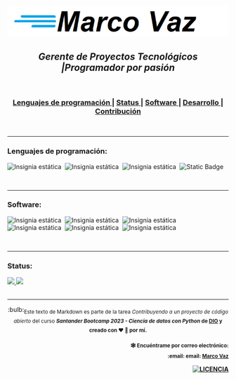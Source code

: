 ![marco](https://github.com/maavaz/git/blob/main/marcovaz.png)

<div align="center">
   <h2>
<a>
  <i>Gerente de Proyectos Tecnológicos <span>|</span>Programador por pasión</i>
<a>
</h2>
<br>
</div>

<div align="center">
   <h3>
     <a href="#lenguajes-de-programación">
      Lenguajes de programación
     </a>
    <span> | </span>
     <a href="#Status">
       Status
     </a>
     <span> | </span>
     <a href="#Software">
       Software
     </a>
     <span> | </span>
     <a href="https://github.com/marktext/marktext#development">
       Desarrollo
     </a>
     <span> | </span>
     <a href="https://github.com/marktext/marktext#contribution">
       Contribución
     </a>
   </h3>
</div>


<br><hr>

<div align="left">
<span><h3>Lenguajes de programación:</h3></span>

![Insignia estática](https://img.shields.io/badge/PYTHON-black?style=flat&logo=python&logoColor=white)&nbsp;
![Insignia estática](https://img.shields.io/badge/GOLANG-black?style=flat&logo=goland&logoColor=white)&nbsp;
![Insignia estática](https://img.shields.io/badge/LINGUAGEM%20C-black?style=flat&logo=c&logoColor=white)&nbsp;
![Static Badge](https://img.shields.io/badge/LINGUAGEM%20C%2B%2B-black?style=flat&logo=cplusplus&logoColor=white)&nbsp;
</div>

<br><hr>
<div align="left">
<span><h3>Software:</h3></span>

![Insignia estática](https://img.shields.io/badge/JIRA-blue?style=flat&logo=jira&logoColor=white)&nbsp;
![Insignia estática](https://img.shields.io/badge/PROJECT-darkgreen?style=flat&logo=microsoft&logoColor=white)&nbsp;
![Insignia estática](https://img.shields.io/badge/EXCEL-darkblue?style=flat&logo=microsoftexcel&logoColor=amarillo)&nbsp;
![Insignia estática](https://img.shields.io/badge/SQLSERVER-darkblue?style=flat&logo=microsoftsqlserver&logoColor=white)&nbsp;
![Insignia estática](https://img.shields.io/badge/VSCODE-black?style=flat&logo=visualstudiocode&logoColor=white)&nbsp;
![Insignia estática](https://img.shields.io/badge/ANACONDA-brown?style=flat&logo=anaconda&logoColor=white)&nbsp;


</div>
<br><hr>

<div align="left">
<span><h3>Status:</h3></span>
   <a href="https://github.com/maavaz">
<div estilo="display: flex;">
  <img src="https://github-readme-stats.vercel.app/api?username=maavaz&show_icons=true&theme=transparent" style="alto: 200px; ancho: 45%;" />
   <img src="https://github-readme-stats.vercel.app/api/top-langs/?username=maavaz&layout=compact&theme=transparent" style="alto: 200px; ancho: 40%;" />
</div>
  </a>
</div>
<br><hr>
<div align="center">
<span>
:bulb:<sub>Este texto de Markdown es parte de la tarea <i> Contribuyendo a un proyecto de código abierto </i> del curso <i><b> Santander Bootcamp 2023 - Ciencia de datos con Python<b></b > </i> de <a href="https://dio.me"><b>DIO</b></a> y creado con ❤︎ 🧡 por mí.
   </sub>
</span>
<br>
<span>
  <div align="right">
<p><p><sub>🕸️ Encuéntrame por correo electrónico:</sub><br>
<sub>   
:email: email: <a href="mailto:maa.vaz@gmail.com" class="pui-text-blue"><i clase ="fa fa-sobre-o"></i> Marco Vaz</a></sub><br>                         
</div>

</span>
<span>
<div align="right">
   <!-- Licencia -->
   <a href="LICENCIA">
     <img src="https://img.shields.io/github/license/marktext/marktext.svg" alt="LICENCIA">
   </a>
</div>

</div>
